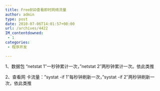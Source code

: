 ```yaml
---
title: FreeBSD查看即时网络流量
author: admin
type: post
date: 2010-07-06T14:01:57+00:00
url: /archives/4422
IM_contentdowned:
 - 1
categories:
 - 程序开发

---
```

1、数据包 “netstat 1″一秒钟累计一次，”netstat 2″两秒钟累计一次。依此类推

2、查看网 卡流量：”systat -if 1″每秒钟刷新一次，”systat -if 2″两秒钟刷新一次，依此类推